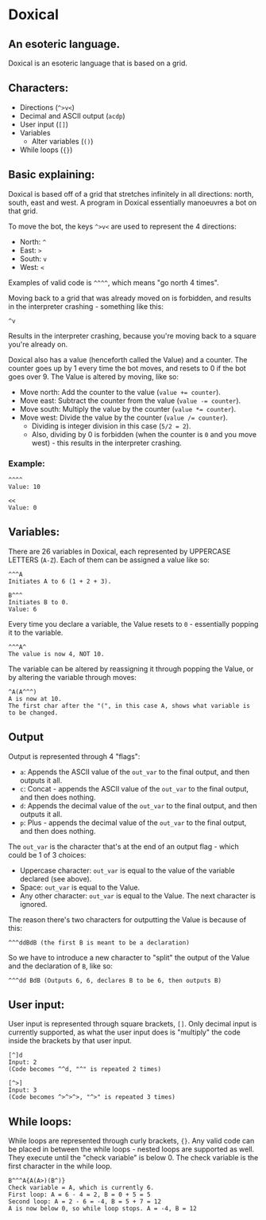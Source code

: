 # Doxical

## An esoteric language.

Doxical is an esoteric language that is based on a grid.

## Characters:
- Directions (`^>v<`)
- Decimal and ASCII output (`acdp`)
- User input (`[]`)
- Variables
    - Alter variables (`()`)
- While loops (`{}`)

## Basic explaining:

Doxical is based off of a grid that stretches infinitely in all directions: north, south, east and west. A program in Doxical essentially manoeuvres a bot on that grid.

To move the bot, the keys `^>v<` are used to represent the 4 directions:
- North: `^`
- East: `>`
- South: `v`
- West: `<`

Examples of valid code is `^^^^`, which means "go north 4 times".

Moving back to a grid that was already moved on is forbidden, and results in the interpreter crashing - something like this:

    ^v
    
Results in the interpreter crashing, because you're moving back to a square you're already on.

Doxical also has a value (henceforth called the Value) and a counter. The counter goes up by 1 every time the bot moves, and resets to 0 if the bot goes over 9. The Value is altered by moving, like so:

- Move north: Add the counter to the value (`value += counter`).
- Move east: Subtract the counter from the value (`value -= counter`).
- Move south: Multiply the value by the counter (`value *= counter`).
- Move west: Divide the value by the counter (`value /= counter`).
    - Dividing is integer division in this case (`5/2 = 2`).
    - Also, dividing by 0 is forbidden (when the counter is `0` and you move west) - this results in the interpreter crashing.
    
### Example:

    ^^^^
    Value: 10
    
    <<
    Value: 0
    
## Variables:

There are 26 variables in Doxical, each represented by UPPERCASE LETTERS (`A-Z`). Each of them can be assigned a value like so:

    ^^^A
    Initiates A to 6 (1 + 2 + 3).
    
    B^^^
    Initiates B to 0.
    Value: 6
    
Every time you declare a variable, the Value resets to `0` - essentially popping it to the variable.

    ^^^A^
    The value is now 4, NOT 10.
    
The variable can be altered by reassigning it through popping the Value, or by altering the variable through moves:

    ^A(A^^^)
    A is now at 10.
    The first char after the "(", in this case A, shows what variable is to be changed.

## Output

Output is represented through 4 "flags":

- `a`: Appends the ASCII value of the `out_var` to the final output, and then outputs it all.
- `c`: Concat - appends the ASCII value of the `out_var` to the final output, and then does nothing.
- `d`: Appends the decimal value of the `out_var` to the final output, and then outputs it all.
- `p`: Plus - appends the decimal value of the `out_var` to the final output, and then does nothing.

The `out_var` is the character that's at the end of an output flag - which could be 1 of 3 choices:

- Uppercase character: `out_var` is equal to the value of the variable declared (see above).
- Space: `out_var` is equal to the Value.
- Any other character: `out_var` is equal to the Value. The next character is ignored.

The reason there's two characters for outputting the Value is because of this:

    ^^^ddBdB (the first B is meant to be a declaration)
    
So we have to introduce a new character to "split" the output of the Value and the declaration of `B`, like so:

    ^^^dd BdB (Outputs 6, 6, declares B to be 6, then outputs B)
    
## User input:

User input is represented through square brackets, `[]`. Only decimal input is currently supported, as what the user input does is "multiply" the code inside the brackets by that user input.

    [^]d
    Input: 2
    (Code becomes ^^d, "^" is repeated 2 times)
    
    [^>]
    Input: 3
    (Code becomes ^>^>^>, "^>" is repeated 3 times)
    
## While loops:

While loops are represented through curly brackets, `{}`. Any valid code can be placed in between the while loops - nested loops are supported as well. They execute until the "check variable" is below 0. The check variable is the first character in the while loop.

    B^^^A{A(A>)(B^)}
    Check variable = A, which is currently 6.
    First loop: A = 6 - 4 = 2, B = 0 + 5 = 5
    Second loop: A = 2 - 6 = -4, B = 5 + 7 = 12
    A is now below 0, so while loop stops. A = -4, B = 12
